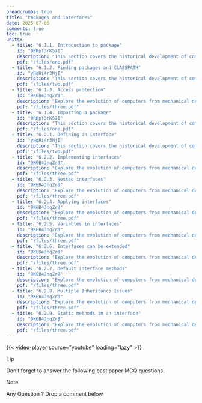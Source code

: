 ```yaml
---
breadcrumbs: true
title: "Packages and interfaces"
date: 2025-07-06
comments: true
toc: true
units:
  - title: "6.1.1. Introduction to package"
    id: "0RKpf3rK57I"
    description: "This section covers the historical development of computing systems."
    pdf: "/files/one.pdf"
  - title: "6.1.2. Finding packages and CLASSPATH"
    id: "yHqHi4r3NjI"
    description: "This section covers the historical development of computing technology."
    pdf: "/files/two.pdf"
  - title: "6.1.3. Access protection"
    id: "9KGB4JnqZr8"
    description: "Explore the evolution of computers from mechanical devices to modern systems."
    pdf: "/files/three.pdf"
  - title: "6.1.4. Importing a package"
    id: "0RKpf3rK57I"
    description: "This section covers the historical development of computing systems."
    pdf: "/files/one.pdf"
  - title: "6.2.1. Defining an interface"
    id: "yHqHi4r3NjI"
    description: "This section covers the historical development of computing technology."
    pdf: "/files/two.pdf"
  - title: "6.2.2. Implementing interfaces"
    id: "9KGB4JnqZr8"
    description: "Explore the evolution of computers from mechanical devices to modern systems."
    pdf: "/files/three.pdf"
  - title: "6.2.3. Nested interfaces"
    id: "9KGB4JnqZr8"
    description: "Explore the evolution of computers from mechanical devices to modern systems."
    pdf: "/files/three.pdf"    
  - title: "6.2.4. Applying interfaces"
    id: "9KGB4JnqZr8"
    description: "Explore the evolution of computers from mechanical devices to modern systems."
    pdf: "/files/three.pdf"    
  - title: "6.2.5. Variables in interfaces"
    id: "9KGB4JnqZr8"
    description: "Explore the evolution of computers from mechanical devices to modern systems."
    pdf: "/files/three.pdf"    
  - title: "6.2.6. Interfaces can be extended"
    id: "9KGB4JnqZr8"
    description: "Explore the evolution of computers from mechanical devices to modern systems."
    pdf: "/files/three.pdf"                                       
  - title: "6.2.7. Default interface methods"
    id: "9KGB4JnqZr8"
    description: "Explore the evolution of computers from mechanical devices to modern systems."
    pdf: "/files/three.pdf"   
  - title: "6.2.8. Multiple Inheritance Issues"
    id: "9KGB4JnqZr8"
    description: "Explore the evolution of computers from mechanical devices to modern systems."
    pdf: "/files/three.pdf"  
  - title: "6.2.9. Static methods in an interface"
    id: "9KGB4JnqZr8"
    description: "Explore the evolution of computers from mechanical devices to modern systems."
    pdf: "/files/three.pdf"        
---
```


{{< video-player source="youtube" loading="lazy" >}}

> [!TIP]
> Don’t forget to answer the following past paper MCQ questions.
 


> [!NOTE]
> Any Question ? Drop a comment below 

